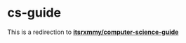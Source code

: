 # cs-guide


This is a redirection to **[itsrxmmy/computer-science-guide](https://github.com/itsrxmmy/computer-science-guide/)**


